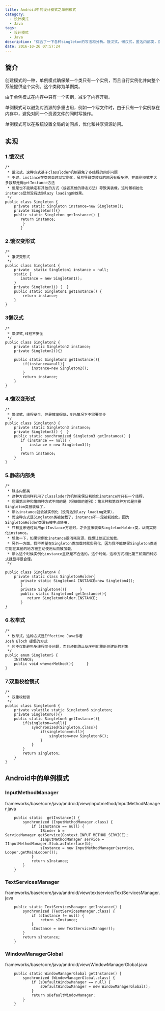 ```yaml
---
title: Android中的设计模式之单例模式
category:
  - 设计模式
  - Java
tags:
  - 设计模式
  - Java
description: "综合了一下各种singleton的写法和分析。饿汉式，懒汉式，匿名内部类，双重校验锁。给出了单例模式在Android源码中使用的例子，主要是像InputMethodManager这样全局唯一的对象。在frameworks/base/core/java/android/view目录下有很多例子"
date: 2016-10-26 07:57:24
---
```

## 簡介
创建模式的一种，单例模式确保某一个类只有一个实例，而且自行实例化并向整个系统提供这个实例。这个类称为单例类。

由于单例模式在内存中只有一个实例，减少了内存开销。

单例模式可以避免对资源的多重占用，例如一个写文件时，由于只有一个实例存在内存中，避免对同一个资源文件的同时写操作。

单例模式可以在系统设置全局的访问点，优化和共享资源访问。

## 实现
### 1.饿汉式  
```
/*  
 * 饿汉式，这种方式基于classloder机制避免了多线程的同步问题  
 * 不过，instance在类装载时就实例化，虽然导致类装载的原因有很多种，在单例模式中大多数都是调getInstance方法 
 * 但是也不能确定有其他的方式（或者其他的静态方法）导致类装载，这时候初始化instance显然没有达到lazy loading的效果。 
 */  
public class Singleton {  
	private static Singleton instance=new Singleton();
	private Singleton(){}   
	public static Singleton getInstance() {
	   return instance;   
	   	}  
	   } 
```

### 2.饿汉变形式  
```
/*   
 * 饿汉变形式 
 */  
public class Singleton1 {  
	private  static Singleton1 instance = null;
	static {
	   instance = new Singleton1();   		
	}    
	private Singleton1() {  }    		
	public static Singleton1 getInstance() {   
		return instance;  
	}  
}
```

### 3懒汉式  
```
/*   
 * 懒汉式,线程不安全  
 */  
public class Singleton2 {     
	private static Singleton2 instance;      
	private Singleton2(){} 
	
	public static Singleton2 getInstance(){   
		if(instance==null){
		    instance=new Singleton2();    
		}    
		return instance;   
	}   
}
```

### 4.懒汉变形式  
```
/*  
 * 懒汉式，线程安全，但是效率很低，99%情况下不需要同步  
 */  
public class Singleton3 {  
	private static Singleton3 instance;    
	private Singleton3() {  }    
	public static synchronized Singleton3 getInstance() {
	   if (instance == null) {
	       instance = new Singleton3();
	   }    
	   return instance;
	}
}
```

### 5.静态内部类  

```
/*  
 * 静态内部类  
 * 这种方式同样利用了classloder的机制来保证初始化instance时只有一个线程，  
 * 它跟第三种和第四种方式不同的是（很细微的差别）：第三种和第四种方式是只要Singleton类被装载了，  
 * 那么instance就会被实例化（没有达到lazy loading效果），  
 * 而这种方式是Singleton类被装载了，instance不一定被初始化。因为SingletonHolder类没有被主动使用，
 * 只有显示通过调用getInstance方法时，才会显示装载SingletonHolder类，从而实例化instance。  
 * 想象一下，如果实例化instance很消耗资源，我想让他延迟加载，   
 * 另外一方面，我不希望在Singleton类加载时就实例化，因为我不能确保Singleton类还可能在其他的地方被主动使用从而被加载，   
 * 那么这个时候实例化instance显然是不合适的。这个时候，这种方式相比第三和第四种方式就显得很合理。  
 */ 

public class Singleton4 {  
	private static class SingletonHolder{
	   private static Singleton4 INSTANCE=new Singleton4();
       }   
       private Singleton4(){      }   
       public static Singleton4 getInstance(){
          return SingletonHolder.INSTANCE;  
       }  
}
```

### 6.枚举式  
```
/*   
 * 枚举式，这种方式是Effective Java作者
Josh Bloch 提倡的方式 
 * 它不仅能避免多线程同步问题，而且还能防止反序列化重新创建新的对象  
 */  
public enum Singleton5 {  
	INSTANCE;   
	public void wheverMethod(){      }  
}
```

### 7.双重校检锁式  
```
/*  
 * 双重校检锁  
 */  
public class Singleton6 {  
	private volatile static Singleton6 singleton;  
	private Singleton6(){}   
	public static Singleton6 getInstance(){   
		if(singleton==null){    
			synchronized(Singleton.class){     
				if(singleton==null){      
					singleton=new Singleton6();      
				}     
			}    
		}    
		return singleton;   
	}  
}
```

## Android中的单例模式
### InputMethodManager
frameworks/base/core/java/android/view/inputmethod/InputMethodManager.java
```
    public static  getInstance() {
        synchronized (InputMethodManager.class) {
            if (sInstance == null) {
                IBinder b = ServiceManager.getService(Context.INPUT_METHOD_SERVICE);
                IInputMethodManager service = IInputMethodManager.Stub.asInterface(b);
                sInstance = new InputMethodManager(service, Looper.getMainLooper());
            }
            return sInstance;
        }
    }
```

### TextServicesManager
frameworks/base/core/java/android/view/textservice/TextServicesManager.java
```
    public static TextServicesManager getInstance() {
        synchronized (TextServicesManager.class) {
            if (sInstance != null) {
                return sInstance;
            }
            sInstance = new TextServicesManager();
        }
        return sInstance;
    }
```

### WindowManagerGlobal
frameworks/base/core/java/android/view/WindowManagerGlobal.java
```
    public static WindowManagerGlobal getInstance() {
        synchronized (WindowManagerGlobal.class) {
            if (sDefaultWindowManager == null) {
                sDefaultWindowManager = new WindowManagerGlobal();
            }
            return sDefaultWindowManager;
        }
    }
```
